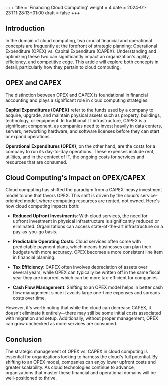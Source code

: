 +++
title = 'Financing Cloud Computing'
weight = 4
date = 2024-01-23T11:28:13+01:00
draft = false
+++

## Introduction

In the domain of cloud computing, two crucial financial and operational concepts are frequently at the forefront of strategic planning: Operational Expenditure (OPEX) vs. Capital Expenditure (CAPEX). Understanding and optimizing these two can significantly impact an organization's agility, efficiency, and competitive edge. This article will explore both concepts in detail, particularly how they pertain to cloud computing.

## OPEX and CAPEX

The distinction between OPEX and CAPEX is foundational in financial accounting and plays a significant role in cloud computing strategies.

**Capital Expenditures (CAPEX)** refer to the funds used by a company to acquire, upgrade, and maintain physical assets such as property, buildings, technology, or equipment. In traditional IT infrastructure, CAPEX is a significant component, as companies need to invest heavily in data centers, servers, networking hardware, and software licenses before they can start or expand operations.

**Operational Expenditures (OPEX)**, on the other hand, are the costs for a company to run its day-to-day operations. These expenses include rent, utilities, and in the context of IT, the ongoing costs for services and resources that are consumed.

## Cloud Computing's Impact on OPEX/CAPEX

Cloud computing has shifted the paradigm from a CAPEX-heavy investment model to one that favors OPEX. This shift is driven by the cloud's service-oriented model, where computing resources are rented, not owned. Here's how cloud computing impacts both:

- **Reduced Upfront Investments**: With cloud services, the need for upfront investment in physical infrastructure is significantly reduced or eliminated. Organizations can access state-of-the-art infrastructure on a pay-as-you-go basis.
  
- **Predictable Operating Costs**: Cloud services often come with predictable payment plans, which means businesses can plan their budgets with more accuracy. OPEX becomes a more consistent line item in financial planning.
  
- **Tax Efficiency**: CAPEX often involves depreciation of assets over several years, while OPEX can typically be written off in the same fiscal year they are incurred, which can be more tax-efficient for companies.
  
- **Cash Flow Management**: Shifting to an OPEX model helps in better cash flow management since it avoids large one-time expenses and spreads costs over time.

However, it's worth noting that while the cloud can decrease CAPEX, it doesn't eliminate it entirely—there may still be some initial costs associated with migration and setup. Additionally, without proper management, OPEX can grow unchecked as more services are consumed.

## Conclusion

The strategic management of OPEX vs. CAPEX in cloud computing is essential for organizations looking to harness the cloud's full potential. By shifting to an OPEX model, companies can enjoy lower upfront costs and greater scalability. As cloud technologies continue to advance, organizations that master these financial and operational domains will be well-positioned to thrive.


